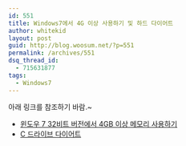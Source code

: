 ```yaml
---
id: 551
title: Windows7에서 4G 이상 사용하기 및 하드 다이어트
author: whitekid
layout: post
guid: http://blog.woosum.net/?p=551
permalink: /archives/551
dsq_thread_id:
  - 715631877
tags:
  - Windows7
---
```

아래 링크를 참조하기 바람.~

  * [윈도우 7 32비트 버전에서 4GB 이상 메모리 사용하기][1]
  * [C 드라이브 다이어트][2]

 [1]: http://snpbox.tistory.com/1396
 [2]: http://snpbox.tistory.com/1425